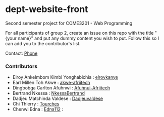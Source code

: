 # dept-website-front
Second semester project for COME3201 - Web Programming

For all participants of group 2, create an issue on this repo with the title "{your name}" and put any dummy content you wish to put.
Follow this so I can add you to the contributor's list.

Contact: [Phone](tel:237672270627)

### Contributors
 - Elroy Ankelmbom Kimbi Yonghabichia : [elroykanye](https://github.com/elroykanye)
 - Earl Millen Toh Akwe : [akwe-afriitech](https://github.com/akwe-afriitech)
 - Dingbobga Carlton Afuhnwi : [Afuhnui-Afriitech](https://github.com/Afuhnwi-Afriitech)
 - Bertrand Nkessa : [NkessaBertrand](https://github.com/NkessaBertrand)
 - Dadjeu Matchinda Valdese : [Dadjeuvaldese](https://github.com/Dadjeuvaldese)
 - Chi Thierry : [Tourches](https://github.com/Tourches)
 - Chenwi Edna : [Edna112](https://github.com/Edna112)
 : 